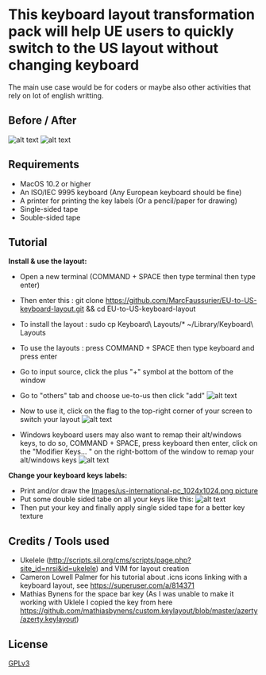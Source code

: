 # This keyboard layout transformation pack will help UE users to quickly switch to the US layout without changing keyboard 
The main use case would be for coders or maybe also other activities that rely on lot of english writting. 

## Before / After

![alt text](https://github.com/MarcFaussurier/EU-to-US-keyboard-layout/raw/master/Images/clavier-macbook-azerty.jpg "Before")
![alt text](https://github.com/MarcFaussurier/EU-to-US-keyboard-layout/raw/master/Images/IMG_0206.jpg "After")


## Requirements 
- MacOS 10.2 or higher 
- An ISO/IEC 9995 keyboard (Any European keyboard should be fine)
- A printer for printing the key labels (Or a pencil/paper for drawing)
- Single-sided tape 
- Souble-sided tape

## Tutorial

**Install & use the layout:**

- Open a new terminal (COMMAND + SPACE then type terminal then type enter)
- Then enter this : git clone https://github.com/MarcFaussurier/EU-to-US-keyboard-layout.git && cd EU-to-US-keyboard-layout 
- To install the layout : sudo cp Keyboard\ Layouts/* ~/Library/Keyboard\ Layouts 
- To use the layouts : press COMMAND + SPACE then type keyboard and press enter 
- Go to input source, click the plus "+" symbol at the bottom of the window 
- Go to "others" tab and choose ue-to-us then click "add"
![alt text](https://github.com/MarcFaussurier/EU-to-US-keyboard-layout/raw/master/Images/Screen%20Shot%202019-04-29%20at%2013.53.56.png "Choose layout")
- Now to use it, click on the flag to the top-right corner of your screen to switch your layout 
![alt text](https://github.com/MarcFaussurier/EU-to-US-keyboard-layout/raw/master/Images/Screen%20Shot%202019-04-29%20at%2013.54.01.png "Use layout")

- Windows keyboard users may also want to remap their alt/windows keys, to do so, COMMAND + SPACE, press keyboard then enter, click on the "Modifier Keys... " on the  right-bottom of the window to remap your alt/windows keys
![alt text](https://github.com/MarcFaussurier/EU-to-US-keyboard-layout/raw/master/Images/Screen%20Shot%202019-04-29%20at%2013.53.38.png
 "Modifier keys")

**Change your keyboard keys labels:**
- Print and/or draw the [Images/us-international-pc_1024x1024.png picture](https://github.com/MarcFaussurier/EU-to-US-keyboard-layout/raw/master/Images/us-international-pc_1024x1024.png)
- Put some double sided tabe on all your keys like this: 
![alt text](https://github.com/MarcFaussurier/EU-to-US-keyboard-layout/raw/master/Images/IMG_0204.jpg "Keys placing")
- Then put your key and finally apply single sided tape for a better key texture 

## Credits / Tools used  
- Ukelele (http://scripts.sil.org/cms/scripts/page.php?site_id=nrsi&id=ukelele) and VIM for layout creation 
- Cameron Lowell Palmer for his tutorial about .icns icons linking with a keyboard layout, see https://superuser.com/a/814371 
- Mathias Bynens for the space bar key (As I was unable to make it working with Uklele I copied the key from here https://github.com/mathiasbynens/custom.keylayout/blob/master/azerty/azerty.keylayout)

## License
[GPLv3](https://github.com/mathiasbynens/custom.keylayout/blob/master/azerty/LICENSE.txt)
